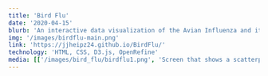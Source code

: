 ```yaml
---
title: 'Bird Flu'
date: '2020-04-15'
blurb: 'An interactive data visualization of the Avian Influenza and its effects on chickens.'
img: '/images/birdflu-main.png'
link: 'https://jjheipz24.github.io/BirdFlu/'
technology: 'HTML, CSS, D3.js, OpenRefine'
media: [['/images/bird_flu/birdflu1.png', 'Screen that shows a scatterplot of the number of related chicken deaths vs. the number of confirmed cases of avian influenza in chickens from 2015 to 2017'], ['/images/bird_flu/birdflu2.png', 'Screen that shows a scatterplot of the number of confirmed cases vs. the number of chickens at risk of the avian influenza from 2015 to 2017'], ['/images/bird_flu/birdflu3.png', 'Screen that shows a scatterplot of the number of related chicken deaths vs. the number of chickens at risk of the avian influenza from 2015 to 2017']]
---
```

<link href='./styles/project.module.scss' rel='stylesheet' />

